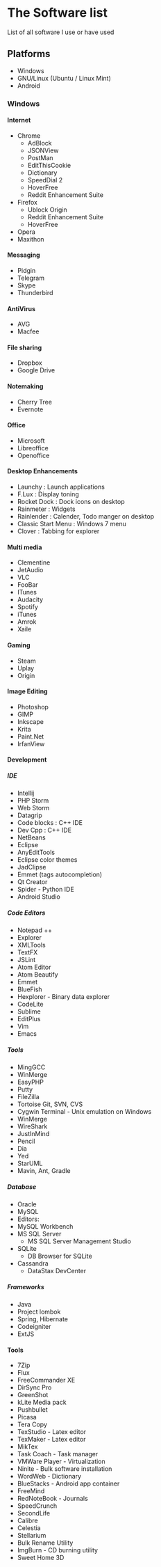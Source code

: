 # The Software list
List of all software I use or have used

## Platforms
- Windows
- GNU/Linux (Ubuntu / Linux Mint)
- Android


### Windows

#### Internet
- Chrome
  - AdBlock
  - JSONView
  - PostMan
  - EditThisCookie
  - Dictionary
  - SpeedDial 2
  - HoverFree
  - Reddit Enhancement Suite
- Firefox
  - Ublock Origin
  - Reddit Enhancement Suite
  - HoverFree
- Opera
- Maxithon

#### Messaging
- Pidgin
- Telegram
- Skype
- Thunderbird

#### AntiVirus
- AVG
- Macfee

#### File sharing
- Dropbox
- Google Drive

#### Notemaking
- Cherry Tree
- Evernote

#### Office 
- Microsoft
- Libreoffice
- Openoffice

#### Desktop Enhancements
- Launchy : Launch applications
- F.Lux : Display toning
- Rocket Dock : Dock icons on desktop
- Rainmeter : Widgets 
- Rainlender : Calender, Todo manger on desktop
- Classic Start Menu : Windows 7 menu
- Clover : Tabbing for explorer 

#### Multi media 
- Clementine
- JetAudio
- VLC
- FooBar
- ITunes
- Audacity
- Spotify
- iTunes
- Amrok
- Xaile

#### Gaming 
- Steam
- Uplay
- Origin

#### Image Editing
- Photoshop
- GIMP
- Inkscape
- Krita
- Paint.Net
- IrfanView

#### Development
##### IDE
- Intellij
 - PHP Storm
 - Web Storm
 - Datagrip
- Code blocks : C++ IDE
- Dev Cpp : C++ IDE
- NetBeans
- Eclipse
 - AnyEditTools
 - Eclipse color themes
 - JadClipse
 - Emmet (tags autocompletion)
- Qt Creator
- Spider - Python IDE
- Android Studio

##### Code Editors
- Notepad ++
 - Explorer
 - XMLTools
 - TextFX
 - JSLint
- Atom Editor
 - Atom Beautify
 - Emmet
- BlueFish
- Hexplorer - Binary data explorer
- CodeLite
- Sublime
- EditPlus
- Vim
- Emacs

##### Tools
- MingGCC
- WinMerge
- EasyPHP
- Putty
- FileZilla
- Tortoise Git, SVN, CVS
- Cygwin Terminal - Unix emulation on Windows
- WinMerge
- WireShark
- JustInMind
- Pencil
- Dia
- Yed
- StarUML
- Mavin, Ant, Gradle

##### Database
- Oracle
- MySQL
 - Editors:
  - MySQL Workbench
- MS SQL Server
  - MS SQL Server Management Studio
- SQLite
  - DB Browser for SQLite
- Cassandra
  - DataStax DevCenter

##### Frameworks
- Java
 - Project lombok
 - Spring, Hibernate
- Codeigniter
- ExtJS
 
#### Tools
- 7Zip
- Flux
- FreeCommander XE
- DirSync Pro
- GreenShot       
- kLite Media pack
- Pushbullet
- Picasa
- Tera Copy
- TexStudio - Latex editor
- TexMaker - Latex editor
- MikTex
- Task Coach - Task manager
- VMWare Player - Virtualization
- Ninite - Bulk software installation
- WordWeb - Dictionary
- BlueStacks - Android app container
- FreeMind
- RedNoteBook - Journals
- SpeedCrunch
- SecondLife
- Calibre
- Celestia
- Stellarium
- Bulk Rename Utility
- ImgBurn - CD burning utility
- Sweet Home 3D


